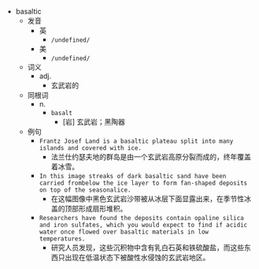- basaltic
  - 发音
    - 英
      - `/undefined/`
    - 美
      - `/undefined/`
  - 词义
    - adj.
      - 玄武岩的
  - 同根词
    - n.
      - `basalt`
        - [岩] 玄武岩；黑陶器
  - 例句
    - `Frantz Josef Land is a basaltic plateau split into many islands and covered with ice.`
      - 法兰仕约瑟夫地的群岛是由一个玄武岩高原分裂而成的，终年覆盖着冰雪。
    - `In this image streaks of dark basaltic sand have been carried frombelow the ice layer to form fan-shaped deposits on top of the seasonalice.`
      - 在这幅图像中黑色玄武岩沙带被从冰层下面显露出来，在季节性冰盖的顶部形成扇形堆积。
    - `Researchers have found the deposits contain opaline silica and iron sulfates, which you would expect to find if acidic water once flowed over basaltic materials in low temperatures.`
      - 研究人员发现，这些沉积物中含有乳白石英和铁硫酸盐，而这些东西只出现在低温状态下被酸性水侵蚀的玄武岩地区。

